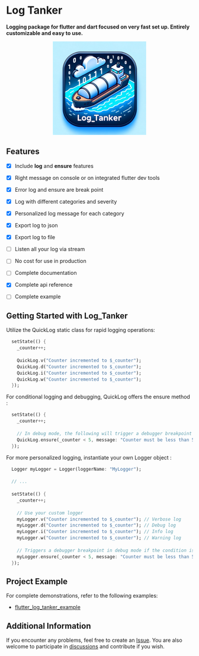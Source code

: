 # Log Tanker
**Logging package for flutter and dart focused on very fast set up.
Entirely customizable and easy to use.**
<p align="center">
  <img src="https://github.com/ObNitram/log_tanker/blob/main/log_tanker.png?raw=true" width=50% height=50%>
</p>

## Features
- [x] Include **log** and **ensure** features
- [x] Right message on console or on integrated flutter dev tools
- [x] Error log and ensure are break point
- [x] Log with different categories and severity
- [x] Personalized log message for each category
- [x] Export log to json
- [x] Export log to file
- [ ] Listen all your log via stream 
- [ ] No cost for use in production
- [ ] Complete documentation
- [x] Complete api reference
- [ ] Complete example



## Getting Started with Log_Tanker
Utilize the QuickLog static class for rapid logging operations:
```dart
  setState(() {
    _counter++;

    QuickLog.v("Counter incremented to $_counter");
    QuickLog.d("Counter incremented to $_counter");
    QuickLog.i("Counter incremented to $_counter");
    QuickLog.w("Counter incremented to $_counter");
  });
```

For conditional logging and debugging, QuickLog offers the ensure method :
```dart
  setState(() {
    _counter++;

    // In debug mode, the following will trigger a debugger breakpoint
    QuickLog.ensure(_counter < 5, message: "Counter must be less than 5");
  });
```

For more personalized logging, instantiate your own Logger object :
```dart
  Logger myLogger = Logger(loggerName: "MyLogger");
  
  // ...
  
  setState(() {
    _counter++;
  
    // Use your custom logger
    myLogger.v("Counter incremented to $_counter"); // Verbose log
    myLogger.d("Counter incremented to $_counter"); // Debug log
    myLogger.i("Counter incremented to $_counter"); // Info log
    myLogger.w("Counter incremented to $_counter"); // Warning log
  
    // Triggers a debugger breakpoint in debug mode if the condition is false
    myLogger.ensure(_counter < 5, message: "Counter must be less than 5");
  });
```

## Project Example
For complete demonstrations, refer to the following examples:
- [flutter_log_tanker_example](./example/flutter_log_tanker_example)
<!-- - [dart_log_tanker_example](./example/dart_log_tanker_example) -->


## Additional Information
If you encounter any problems, feel free to create an [Issue](https://github.com/ObNitram/log_tanker/issues). You are also welcome to participate in [discussions](https://github.com/ObNitram/log_tanker/discussions) and contribute if you wish.
